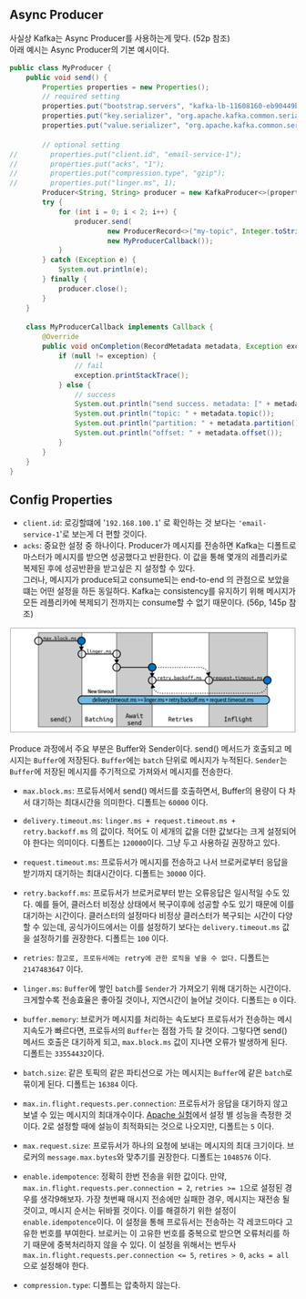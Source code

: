 ## Async Producer
사실상 Kafka는 Async Producer를 사용하는게 맞다. (52p 참조)  
아래 예시는 Async Producer의 기본 예시이다. 

~~~java
public class MyProducer {
    public void send() {
        Properties properties = new Properties();
        // required setting
        properties.put("bootstrap.servers", "kafka-lb-11608160-eb90449ba349.kr.lb.naverncp.com:9092");
        properties.put("key.serializer", "org.apache.kafka.common.serialization.StringSerializer");
        properties.put("value.serializer", "org.apache.kafka.common.serialization.StringSerializer");

        // optional setting
//        properties.put("client.id", "email-service-1");
//        properties.put("acks", "1");
//        properties.put("compression.type", "gzip");
//        properties.put("linger.ms", 1);
        Producer<String, String> producer = new KafkaProducer<>(properties);
        try {
            for (int i = 0; i < 2; i++) {
                producer.send(
                        new ProducerRecord<>("my-topic", Integer.toString(i), Integer.toString(i)),
                        new MyProducerCallback());
            }
        } catch (Exception e) {
            System.out.println(e);
        } finally {
            producer.close();
        }
    }

    class MyProducerCallback implements Callback {
        @Override
        public void onCompletion(RecordMetadata metadata, Exception exception) {
            if (null != exception) {
                // fail
                exception.printStackTrace();
            } else {
                // success
                System.out.println("send success. metadata: [" + metadata + "]");
                System.out.println("topic: " + metadata.topic());
                System.out.println("partition: " + metadata.partition());
                System.out.println("offset: " + metadata.offset());
            }
        }
    }
}
~~~

## Config Properties
- `client.id`: 로깅할떄에 '`192.168.100.1`' 로 확인하는 것 보다는 `'email-service-1`'로 보는게 더 편할 것이다.
- `acks`: 중요한 설정 중 하나이다. Producer가 메시지를 전송하면 Kafka는 디폴트로 마스터가 메시지를 받으면 성공했다고 반환한다. 이 값을 통해 몇개의 레플리카로 복제된 후에 성공반환을 받고싶은 지 설정할 수 있다.  
그러나, 메시지가 produce되고 consume되는 end-to-end 의 관점으로 보았을 떄는 어떤 설정을 하든 동일하다. Kafka는 consistency를 유지하기 위해 메시지가 모든 레플리카에 복제되기 전까지는 consume할 수 없기 때문이다. (56p, 145p 참조)

![config-1](img/config-1.png)

Produce 과정에서 주요 부분은 Buffer와 Sender이다. send() 메서드가 호출되고 메시지는 `Buffer`에 저장된다. 
`Buffer`에는 `batch` 단위로 메시지가 누적된다. `Sender`는 `Buffer`에 저장된 메시지를 주기적으로 가져와서 메시지를 전송한다.  

- `max.block.ms`: 프로듀서에서 send() 메서드를 호출하면서, Buffer의 용량이 다 차서 대기하는 최대시간을 의미한다. 디폴트는 `60000` 이다.
- `delivery.timeout.ms`: `linger.ms + request.timeout.ms + retry.backoff.ms` 의 값이다. 
적어도 이 세개의 값을 더한 값보다는 크게 설정되어야 한다는 의미이다. 디폴트는 `120000`이다. 그냥 두고 사용하길 권장하고 있다.
- `request.timeout.ms`: 프로듀서가 메시지를 전송하고 나서 브로커로부터 응답을 받기까지 대기하는 최대시간이다. 디폴트는 `30000` 이다.
- `retry.backoff.ms`: 프로듀서가 브로커로부터 받는 오류응답은 일시적일 수도 있다. 예를 들어, 클러스터 비정상 상태에서 복구이후에 성공할 수도 있기 때문에 이를 대기하는 시간이다. 
클러스터의 설정마다 비정상 클러스터가 복구되는 시간이 다양할 수 있는데, 공식가이드에서는 이를 설정하기 보다는 `delivery.timeout.ms` 값을 설정하기를 권장한다. 디폴트는 `100` 이다.
- `retries`: `참고로, 프로듀서에는 retry에 관한 로직을 넣을 수 없다.` 디폴트는 `2147483647` 이다.
- `linger.ms`: `Buffer`에 쌓인 `batch`를 `Sender`가 가져오기 위해 대기하는 시간이다. 크게할수록 전송효율은 좋아질 것이나, 지연시간이 늘어날 것이다. 디폴트는 `0` 이다.

- `buffer.memory`: 브로커가 메시지를 처리하는 속도보다 프로듀서가 전송하는 메시지속도가 빠르다면, 프로듀서의 `Buffer`는 점점 가득 찰 것이다. 
그렇다면 send() 메서드 호출은 대기하게 되고, `max.block.ms` 값이 지나면 오류가 발생하게 된다. 디폴트는 `33554432`이다.
- `batch.size`: 같은 토픽의 같은 파티션으로 가는 메시지는 `Buffer`에 같은 `batch`로 묶이게 된다. 디폴트는 `16384` 이다.

- `max.in.flight.requests.per.connection`: 프로듀서가 응답을 대기하지 않고 보낼 수 있는 메시지의 최대개수이다. [Apache 실험](https://cwiki.apache.org/confluence/display/KAFKA/An+analysis+of+the+impact+of+max.in.flight.requests.per.connection+and+acks+on+Producer+performance)에서 설정 별 성능을 측정한 것이다. 
2로 설정할 때에 설능이 최적화되는 것으로 나오지만, 디폴트는 `5` 이다.
- `max.request.size`: 프로듀서가 하나의 요청에 보내는 메시지의 최대 크기이다. 브로커의 `message.max.bytes`와 맞추기를 권장한다. 디폴트는 `1048576` 이다.
- `enable.idempotence`: 정확히 한번 전송을 위한 값이다. 만약, `max.in.flight.requests.per.connection = 2`, `retries >= 1`으로 설정된 경우를 생각9해보자. 
가장 첫번째 매시지 전송에만 실패한 경우, 메시지는 재전송 될 것이고, 메시지 순서는 뒤바뀔 것이다. 이를 해결하기 위한 설정이 `enable.idempotence`이다.
이 설정을 통해 프로듀서는 전송하는 각 레코드마다 고유한 번호를 부여한다. 브로커는 이 고유한 번호를 중복으로 받으면 오류처리를 하기 때문에 중복처리하지 않을 수 있다.
이 설정을 위해서는 번두사 `max.in.flight.requests.per.connection <= 5`, `retires > 0`, `acks = all` 으로 설정해야 한다.

- `compression.type`: 디폴트는 압축하지 않는다.
